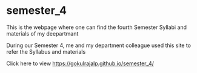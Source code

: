 # semester_4
This is the webpage where one can find the fourth Semester Syllabi and materials of my deepartmant

During our Semester 4, me and my department colleague used this site to refer the Syllabus and materials

Click here to view https://gokulrajalp.github.io/semester_4/
